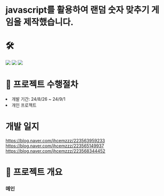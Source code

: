 # javascript를 활용하여 랜덤 숫자 맞추기 게임을 제작했습니다.

# 🛠
<img src="https://img.shields.io/badge/html5-E34F26?style=for-the-badge&logo=html5&logoColor=white">
<img src="https://img.shields.io/badge/css-1572B6?style=for-the-badge&logo=css3&logoColor=white">
<img src="https://img.shields.io/badge/javascript-F7DF1E?style=for-the-badge&logo=javascript&logoColor=black"> 
 
# 📑 프로젝트 수행절차
<li>개발 기간: 24/8/26 ~ 24/9/1</li>
<li>개인 프로젝트</li>

# 개발 일지
https://blog.naver.com/jhcemzzz/223563959233
https://blog.naver.com/jhcemzzz/223565149937
https://blog.naver.com/jhcemzzz/223568344452

# 📌 프로젝트 개요

<h3> 메인 </h3>


</div>
